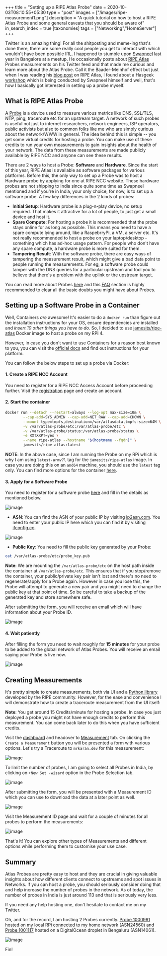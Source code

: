 +++
title = "Setting up a RIPE Atlas Probe"
date = 2020-10-03T08:10:55+05:30
type = "post"
images = ["/images/ripe-measurement1.png"]
description = "A quick tutorial on how to host a RIPE Atlas Probe and some general caveats that you should be aware of"
in_search_index = true
[taxonomies]
tags = ["Networking","HomeServer"]
+++

Twitter is an amazing thing! For all the shitposting and meme-ing that's done there, there are some really cool people you get to interact with which wouldn't have been possible IRL. I happened to stumble upon [Swapneel](https://twitter.com/pswapneel) last year in Bangalore at a meetup. He occasionally posts about [RIPE Atlas](https://atlas.ripe.net/) Probes measurements on his Twitter feed and that made me curious and learn more about the Atlas Probe. Call it the Baader-Meinhof effect but just when I was reading his [blog post](https://brainattic.in/blog/2020/03/27/host-a-ripe-atlas-software-probe-in-your-network/) on RIPE Atlas, I found about a Hasgeek [workshop](https://hasgeek.com/rootconf/measuring-the-internet-using-ripe-atlas/) which is being conducted by Swapneel himself and well, that's how I basically got interested in setting up a probe myself.

## What is RIPE Atlas Probe

A [Probe](https://atlas.ripe.net/about/probes/) is a device used to measure various metrics like DNS, SSL/TLS, NTP, ping, traceroute etc for an upstream target. A network of such probes is useful not just to internet researchers, network engineers, ISP operators, public activists but also to common folks like me who are simply curious about the network/WWW in general. The idea behind this is simple -- you get some virtual credits for hosting a probe. You can make use of these credits to run your own measurements to gain insights about the health of your network. The data from these measurements are made publicly available by RIPE NCC and anyone can see these results.

There are 2 ways to host a Probe: **Software** and **Hardware**. Since the start of this year, RIPE Atlas is available as software packages for various platforms. Before this, the only way to set up a Probe was to host a Hardware probe by applying for one at RIPE NCC website. These hardware probes are not shipping to India since quite some time as Swapneel mentioned and if you're in India, your only choice, for now, is to set up a software probe. A few key differences in the 2 kinds of probes:

- **Initial Setup**: Hardware probe is a plug-n-play device, no setup required. That makes it attractive for a lot of people, to just get a small device and host it.
- **Spare Compute**: For hosting a probe it is recommended that the probe stays online for as long as possible. This means you need to have a spare compute lying around, like a RaspebrryPi, a VM, a server etc. It's not really recommended to host a probe on your laptop/desktop - something which has ad-hoc usage pattern. For people who don't have any spare compute, a hardware probe is more suited for them.
- **Tampering Result**: With the software probe, there are easy ways of tampering the measurement result, which might give a bad data point to people running the measurements. For eg, a software probe could tamper with the DNS queries for a particular upstream and fool you to believe that there's a problem with the uplink or the upstream target.

You can read more about Probes [here](https://atlas.ripe.net/about/probes/) and this [FAQ](https://atlas.ripe.net/about/faq/) section is highly recommended to clear all the basic doubts you might have about Probes.

## Setting up a Software Probe in a Container

Well, Containers _are_ awesome! It's easier to do a `docker run` than figure out the installation instructions for your OS, ensure dependencies are installed and _insert 10 other things you have to do_. So, I decided to use [jamesits/ripe-atlas](https://github.com/Jamesits/docker-ripe-atlas) Docker image to host a probe on my RPi 4.

However, in case you don't want to use Containers for a reason best known to you, you can visit the [official docs](https://atlas.ripe.net/docs/software-probe/) and find out instructions for your platform.

You can follow the below steps to set up a probe via Docker:

#### 1. Create a RIPE NCC Account

You need to register for a RIPE NCC Access Account before proceeding further. Visit the [registration](https://access.ripe.net/registration) page and create an account.

#### 2. Start the container

```sh
docker run --detach --restart=always --log-opt max-size=10m \
        --cap-add=SYS_ADMIN --cap-add=NET_RAW --cap-add=CHOWN \
        --mount type=tmpfs,destination=/var/atlasdata,tmpfs-size=64M \
        -v /var/atlas-probe/etc:/var/atlas-probe/etc \
        -v /var/atlas-probe/status:/var/atlas-probe/status \
        -e RXTXRPT=yes \
        --name ripe-atlas --hostname "$(hostname --fqdn)" \
        jamesits/ripe-atlas:latest
```

**NOTE**: In the above case, since I am running the Probe on my RPi which is why I am using `latest-armv7l` tag for the `jamesits/ripe-atlas` image. In case you are doing this on an `amd64` machine, you should use the `latest` tag only. You can find more options for the container [here](https://github.com/Jamesits/docker-ripe-atlas#running).

#### 3. Apply for a Software Probe

You need to register for a software probe [here](https://atlas.ripe.net/apply/swprobe/) and fill in the details as mentioned below.

![image](/images/ripe-apply-swprobe.png)

- **ASN**: You can find the ASN of your public IP by visiting [ip2asn.com](https://iptoasn.com/). You need to enter your public IP here which you can find it by visiting [ifconfig.co](https://ifconfig.co/).

![image](/images/ripe-ip2asn.png)

- **Public Key**: You need to fill the public key generated by your Probe:

```sh
cat /var/atlas-probe/etc/probe_key.pub
```

**Note**: We are mounting the `/var/atlas-probe/etc` on the host path inside the container at `/var/atlas-probe/etc`. This ensures that if you stop/remove the container, your public/private key pair isn't lost and there's no need to regenerate/apply for a Probe again. However in case you lose this, the Probe will attempt to generate a new pair and you might need to change the public key at that point of time. So be careful to take a backup of the generated key and store somewhere safe.

After submitting the form, you will receive an email which will have information about your Probe ID.

![image](/images/ripe-apply-email.png)

#### 4. Wait patiently

After filling the form you need to wait roughly for **15 minutes** for your probe to be added to the global network of Atlas Probes. You will receive an email saying your Probe is live now.

![image](/images/ripe-confirm-email.png)

## Creating Measurements

It's pretty simple to create measurements, both via UI and a [Python library](https://ripe-atlas-cousteau.readthedocs.io/en/latest/) developed by the RIPE community. However, for the ease and convenience I will demonstrate how to create a traceroute measurement from the UI itself:

**Note**: You get around 15 Credits/minute for hosting a probe. In case you just deployed a probe you might not have enough credits to perform this measurement. You can come back later to do this when you have sufficient credits.

Visit the [dashboard](https://atlas.ripe.net/my/) and headover to [Measurement](https://atlas.ripe.net/measurements/) tab. On clicking the `Create a Measurement` button you will be presented a form with various options. Let's try a Traceroute to `mrkaran.dev` for this measurement:

![image](/images/ripe-measurement4.png)

To limit the number of probes, I am going to select all Probes in India, by clicking on `+New Set -wizard` option in the Probe Selection tab.

![image](/images/ripe-measurement3.png)

After submitting the form, you will be presented with a Measurement ID which you can use to download the data at a later point as well.

![image](/images/ripe-measurement2.png)

Visit the Measurement ID page and wait for a couple of minutes for all probes to perform the measurements:

![image](/images/ripe-measurement1.png)

That's it! You can explore other types of Measurements and different options while performing them to customise your use case.

## Summary

Atlas Probes are pretty easy to host and they are crucial in giving valuable insights about how different clients connect to upstreams and spot issues in Networks. If you can host a probe, you should seriously consider doing that and help increase the number of probes in the network. As of today, the number of probes in India is just around 113 and that is seriously very less.

If you need any help hosting one, don't hesitate to contact me on my Twitter.

Oh, and for the record, I am hosting 2 Probes currently. [Probe 1000991](https://atlas.ripe.net/probes/1000991/) hosted on my local RPi connected to my home network (ASN24560) and [Probe 1001117](https://atlas.ripe.net/probes/1001117/) hosted on a DigitalOcean droplet in Bengaluru (ASN14061).

![image](/images/ripe-my-probes.png)

Fin!

